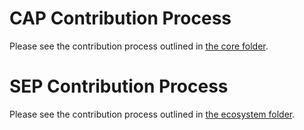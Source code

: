 # CAP Contribution Process

Please see the contribution process outlined in [the core folder](core/README.md).

# SEP Contribution Process

Please see the contribution process outlined in [the ecosystem folder](ecosystem/README.md).
